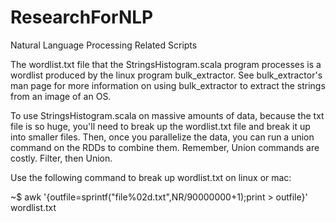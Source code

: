 # ResearchForNLP
Natural Language Processing Related Scripts

The wordlist.txt file that the StringsHistogram.scala program processes is a wordlist produced by the linux program bulk_extractor. See bulk_extractor's man page for more information on using bulk_extractor to extract the strings from an image of an OS.

To use StringsHistogram.scala on massive amounts of data, because the txt file is so huge, you'll need to break up the
wordlist.txt file and break it up into smaller files. Then, once you parallelize the data, you can run a union command on the RDDs to combine them. Remember, Union commands are costly. Filter, then Union. 

Use the following command to break up wordlist.txt on linux or mac:

~$ awk '{outfile=sprintf("file%02d.txt",NR/90000000+1);print > outfile}' wordlist.txt
